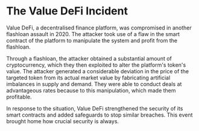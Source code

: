 # The Value DeFi Incident

Value DeFi, a decentralised finance platform, was compromised in another flashloan assault in 2020. The attacker took use of a flaw in the smart contract of the platform to manipulate the system and profit from the flashloan.

Through a flashloan, the attacker obtained a substantial amount of cryptocurrency, which they then exploited to alter the platform's token's value. The attacker generated a considerable deviation in the price of the targeted token from its actual market value by fabricating artificial imbalances in supply and demand. They were able to conduct deals at advantageous rates because to this manipulation, which made them profitable.

In response to the situation, Value DeFi strengthened the security of its smart contracts and added safeguards to stop similar breaches. This event brought home how crucial security is always.